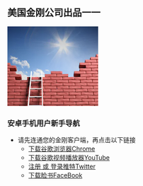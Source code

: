 ## 美国金刚公司出品一一

![image](l-w-s-athird.png)


### 安卓手机用户新手导航
- 请先连通您的金刚客户端，再点击以下链接
  - [下载谷歌浏览器Chrome]()
  - [下载谷歌视频播放器YouTube]()
  - [注册 或 登录推特Twitter](https://mobile.twitter.com/)
  - [下载脸书FaceBook]()
